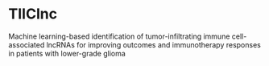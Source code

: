 # TIIClnc
 Machine learning-based identification of tumor-infiltrating immune cell-associated lncRNAs for improving outcomes and immunotherapy responses in patients with lower-grade glioma
